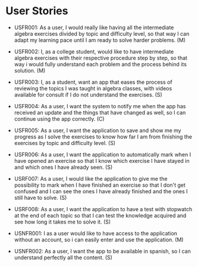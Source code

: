 # User Stories

* USFR001: As a user, I would really like having all the intermediate algebra exercises divided by topic and difficulty level, so that way I can adapt my learning pace until I am ready to solve harder problems. (M)

* USFR002: I, as a college student, would like to have intermediate algebra exercises with their respective procedure step by step, so that way i would fully understand each problem and the process behind its solution. (M)

* USFR003: I, as a student, want an app that eases the process of reviewing the topics I was taught in algebra classes, with videos available for consult if I do not understand the exercises. (S)

* USFR004: As a user, I want the system to notify me when the app has received an update and the things that have changed as well, so I can continue using the app correctly. (C)

* USFR005: As a user, I want the application to save and show me my progress as I solve the exercises to know how far I am from finishing the exercises by topic and difficulty level. (S)

* USFR006: As a user, I want the application to automatically mark when I have opened an exercise so that I know which exercise I have stayed in and which ones I have already seen. (S)

* USRF007: As a user, I would like the application to give me the possibility to mark when I have finished an exercise so that I don't get confused and I can see the ones I have already finished and the ones I still have to solve. (S)

* USRF008: As a user, I want the application to have a test with stopwatch at the end of each topic so that I can test the knowledge acquired and see how long it takes me to solve it. (S)

* USNFR001: I as a user would like to have access to the application without an account, so i can easily enter and use the application. (M)

* USNFR002: As a user, I want the app to be available in spanish, so I can understand perfectly all the content. (S)
